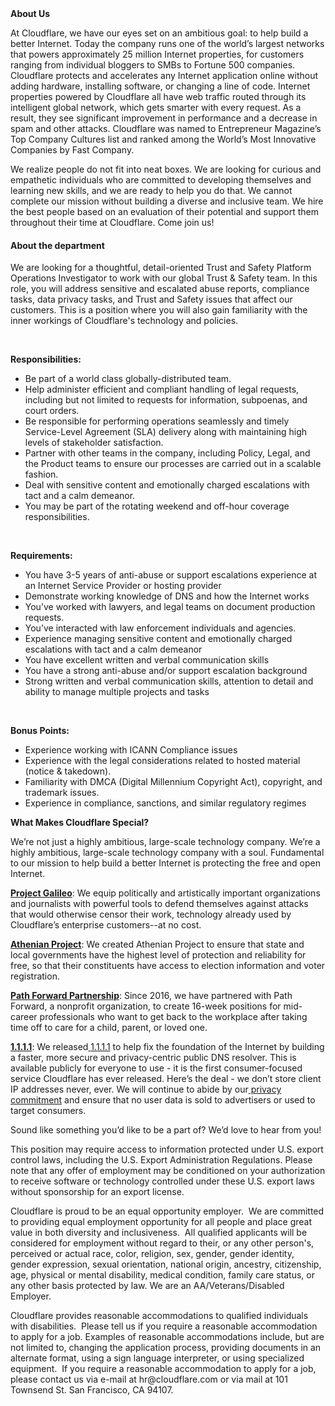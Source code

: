 <div class="content-intro">
	<div><strong>About Us</strong></div>
	<div>
		<p><span style="font-weight: 400;">At Cloudflare, we have our eyes set on an ambitious goal: to help build a better Internet. Today the company runs one of the world’s largest networks that powers approximately 25 million Internet properties, for customers ranging from individual bloggers to SMBs to Fortune 500 companies. Cloudflare protects and accelerates any Internet application online without adding hardware, installing software, or changing a line of code. Internet properties powered by Cloudflare all have web traffic routed through its intelligent global network, which gets smarter with every request. As a result, they see significant improvement in performance and a decrease in spam and other attacks. Cloudflare was named to Entrepreneur Magazine’s Top Company Cultures list and ranked among the World’s Most Innovative Companies by Fast Company.</span><span style="font-weight: 400;">&nbsp;</span></p>
		<p><span style="font-weight: 400;">We realize people do not fit into neat boxes. We are looking for curious and empathetic individuals who are committed to developing themselves and learning new skills, and we are ready to help you do that. We cannot complete our mission without building a diverse and inclusive team. We hire the best people based on an evaluation of their potential and support them throughout their time at Cloudflare. Come join us!&nbsp;</span></p>
	</div>
</div>
<h4>About the department</h4>
<p><span style="font-weight: 400;">We are looking for a thoughtful, detail-oriented Trust and Safety Platform Operations Investigator to work with our global Trust &amp; Safety team. In this role, you will address sensitive and escalated abuse reports, compliance tasks, data privacy tasks, and Trust and Safety issues that affect our customers. This is a position where you will also gain familiarity with the inner workings of Cloudflare's technology and policies.&nbsp;</span></p>
<p>&nbsp;</p>
<p><strong>Responsibilities:</strong></p>
<ul>
	<li style="font-weight: 400;"><span style="font-weight: 400;">Be part of a world class globally-distributed team.</span></li>
	<li style="font-weight: 400;"><span style="font-weight: 400;">Help administer efficient and compliant handling of legal requests, including but not limited to requests for information, subpoenas, and court orders.</span></li>
	<li style="font-weight: 400;"><span style="font-weight: 400;">Be responsible for performing operations seamlessly and timely Service-Level Agreement (SLA) delivery along with maintaining high levels of stakeholder satisfaction.</span></li>
	<li style="font-weight: 400;"><span style="font-weight: 400;">Partner with other teams in the company, including Policy, Legal, and the Product teams to ensure our processes are carried out in a scalable fashion.</span></li>
	<li style="font-weight: 400;"><span style="font-weight: 400;">Deal with sensitive content and emotionally charged escalations with tact and a calm demeanor.</span></li>
	<li style="font-weight: 400;"><span style="font-weight: 400;">You may be part of the rotating weekend and off-hour coverage responsibilities.</span></li>
</ul>
<p>&nbsp;</p>
<p><strong>Requirements:</strong></p>
<ul>
	<li style="font-weight: 400;"><span style="font-weight: 400;">You have 3-5 years of anti-abuse or support escalations experience at an Internet Service Provider or hosting provider</span></li>
	<li style="font-weight: 400;"><span style="font-weight: 400;">Demonstrate working knowledge of DNS and how the Internet works</span></li>
	<li style="font-weight: 400;"><span style="font-weight: 400;">You’ve worked with lawyers, and legal teams on document production requests.</span></li>
	<li style="font-weight: 400;"><span style="font-weight: 400;">You’ve interacted with law enforcement individuals and agencies.</span></li>
	<li style="font-weight: 400;"><span style="font-weight: 400;">Experience managing sensitive content and emotionally charged escalations with tact and a calm demeanor</span></li>
	<li style="font-weight: 400;"><span style="font-weight: 400;">You have excellent written and verbal communication skills</span></li>
	<li style="font-weight: 400;"><span style="font-weight: 400;">You have a strong anti-abuse and/or support escalation background</span></li>
	<li style="font-weight: 400;"><span style="font-weight: 400;">Strong written and verbal communication skills, attention to detail and ability to manage multiple projects and tasks</span></li>
</ul>
<p>&nbsp;</p>
<p><strong>Bonus Points:</strong></p>
<ul>
	<li style="font-weight: 400;"><span style="font-weight: 400;">Experience working with ICANN Compliance issues</span></li>
	<li style="font-weight: 400;"><span style="font-weight: 400;">Experience with the legal considerations related to hosted material (notice &amp; takedown).</span></li>
	<li style="font-weight: 400;"><span style="font-weight: 400;">Familiarity with DMCA (Digital Millennium Copyright Act), copyright, and trademark issues.</span></li>
	<li style="font-weight: 400;"><span style="font-weight: 400;">Experience in compliance, sanctions, and similar regulatory regimes</span></li>
</ul>
<div class="content-conclusion">
	<p><strong>What Makes Cloudflare Special?</strong></p>
	<p><span style="font-weight: 400;">We’re not just a highly ambitious, large-scale technology company. We’re a highly ambitious, large-scale technology company with a soul. Fundamental to our mission to help build a better Internet is protecting the free and open Internet.</span></p>
	<p><a href="https://blog.cloudflare.com/protecting-free-expression-online/"><strong>Project Galileo</strong></a><span style="font-weight: 400;">: We equip politically and artistically important organizations and journalists with powerful tools to defend themselves against attacks that would otherwise censor their work, technology already used by Cloudflare’s enterprise customers--at no cost.</span></p>
	<p><strong><a href="https://www.cloudflare.com/athenian/">Athenian Project</a></strong><span style="font-weight: 400;">: We created Athenian Project to ensure that state and local governments have the highest level of protection and reliability for free, so that their constituents have access to election information and voter registration.</span></p>
	<p><a href="https://blog.cloudflare.com/tag/path-forward/"><strong>Path Forward Partnership</strong></a><span style="font-weight: 400;">: Since 2016, we have partnered with Path Forward, a nonprofit organization, to create 16-week positions for mid-career professionals who want to get back to the workplace after taking time off to care for a child, parent, or loved one.</span></p>
	<p><a href="https://1.1.1.1/"><strong>1.1.1.1</strong></a><span style="font-weight: 400;">: We released</span><a href="https://1.1.1.1/"> <span style="font-weight: 400;">1.1.1.1</span></a><span style="font-weight: 400;"> to help fix the foundation of the Internet by building a faster, more secure and privacy-centric public DNS resolver. This is available publicly for everyone to use - it is the first consumer-focused service Cloudflare has ever released. Here’s the deal - we don’t store client IP addresses never, ever. We will continue to abide by our</span><a href="https://developers.cloudflare.com/1.1.1.1/privacy/public-dns-resolver"> privacy commitment</a><span style="font-weight: 400;"> and ensure that no user data is sold to advertisers or used to target consumers.</span></p>
	<p><span style="font-weight: 400;">Sound like something you’d like to be a part of? We’d love to hear from you!</span></p>
	<p><span style="font-weight: 400;">This position may require access to information protected under U.S. export control laws, including the U.S. Export Administration Regulations. Please note that any offer of employment may be conditioned on your authorization to receive software or technology controlled under these U.S. export laws without sponsorship for an export license.</span></p>
	<p><span style="font-weight: 400;">Cloudflare is proud to be an equal opportunity employer. &nbsp;We are committed to providing equal employment opportunity for all people and place great value in both diversity and inclusiveness. &nbsp;All qualified applicants will be considered for employment without regard to their, or any other person's, perceived or actual</span> <span style="font-weight: 400;">race, color, religion, sex, gender, gender identity, gender expression, sexual orientation, national origin, ancestry, citizenship, age, physical or mental disability, medical condition, family care status, or any other basis protected by law. </span><span style="font-weight: 400;">We are an AA/Veterans/Disabled Employer.</span></p>
	<p><span style="font-weight: 400;">Cloudflare provides reasonable accommodations to qualified individuals with disabilities. &nbsp;Please tell us if you require a reasonable accommodation to apply for a job. Examples of reasonable accommodations include, but are not limited to, changing the application process, providing documents in an alternate format, using a sign language interpreter, or using specialized equipment. &nbsp;If you require a reasonable accommodation to apply for a job, please contact us via e-mail at </span><span style="font-weight: 400;">hr@cloudflare.com</span><span style="font-weight: 400;"> or via mail at 101 Townsend St. San Francisco, CA 94107.</span></p>
</div>